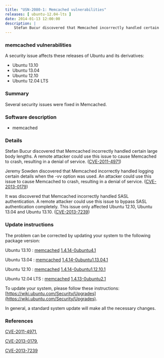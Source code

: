```yaml
---
title: "USN-2080-1: Memcached vulnerabilities"
releases: [ ubuntu-12.04-lts ]
date: 2014-01-13 12:00:00
description: |
    Stefan Bucur discovered that Memcached incorrectly handled certain large body lengths. A remote attacker could use this issue to cause Memcached to crash, resulting in a denial of service. ([CVE-2011-4971](http://people.ubuntu.com/~ubuntu-security/cve/CVE-2011-4971))
--- 
```

 
### memcached vulnerabilities

A security issue affects these releases of Ubuntu and its derivatives:

* Ubuntu 13.10
* Ubuntu 13.04
* Ubuntu 12.10
* Ubuntu 12.04 LTS

### Summary

Several security issues were fixed in Memcached. 

### Software description

* memcached 

### Details

Stefan Bucur discovered that Memcached incorrectly handled certain large body lengths. A remote attacker could use this issue to cause Memcached to crash, resulting in a denial of service. ([CVE-2011-4971](http://people.ubuntu.com/~ubuntu-security/cve/CVE-2011-4971))

Jeremy Sowden discovered that Memcached incorrectly handled logging certain details when the -vv option was used. An attacker could use this issue to cause Memcached to crash, resulting in a denial of service. ([CVE-2013-0179](http://people.ubuntu.com/~ubuntu-security/cve/CVE-2013-0179))

It was discovered that Memcached incorrectly handled SASL authentication. A remote attacker could use this issue to bypass SASL authentication completely. This issue only affected Ubuntu 12.10, Ubuntu 13.04 and Ubuntu 13.10. ([CVE-2013-7239](http://people.ubuntu.com/~ubuntu-security/cve/CVE-2013-7239)) 

### Update instructions

The problem can be corrected by updating your system to the following package version:

Ubuntu 13.10
 : [memcached](https://launchpad.net/ubuntu/+source/memcached) <span> [1.4.14-0ubuntu4.1](https://launchpad.net/ubuntu/+source/memcached/1.4.14-0ubuntu4.1) </span> 

Ubuntu 13.04
 : [memcached](https://launchpad.net/ubuntu/+source/memcached) <span> [1.4.14-0ubuntu1.13.04.1](https://launchpad.net/ubuntu/+source/memcached/1.4.14-0ubuntu1.13.04.1) </span> 

Ubuntu 12.10
 : [memcached](https://launchpad.net/ubuntu/+source/memcached) <span> [1.4.14-0ubuntu1.12.10.1](https://launchpad.net/ubuntu/+source/memcached/1.4.14-0ubuntu1.12.10.1) </span> 

Ubuntu 12.04 LTS
 : [memcached](https://launchpad.net/ubuntu/+source/memcached) <span> [1.4.13-0ubuntu2.1](https://launchpad.net/ubuntu/+source/memcached/1.4.13-0ubuntu2.1) </span> 

To update your system, please follow these instructions: [https://wiki.ubuntu.com/Security/Upgrades](https://wiki.ubuntu.com/Security/Upgrades).

In general, a standard system update will make all the necessary changes. 

### References

 [CVE-2011-4971](http://people.ubuntu.com/~ubuntu-security/cve/CVE-2011-4971), 

 [CVE-2013-0179](http://people.ubuntu.com/~ubuntu-security/cve/CVE-2013-0179), 

 [CVE-2013-7239](http://people.ubuntu.com/~ubuntu-security/cve/CVE-2013-7239)
 
